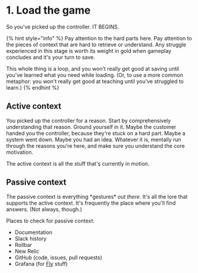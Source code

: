 # 1. Load the game

So you've picked up the controller. IT BEGINS.

{% hint style="info" %}
Pay attention to the hard parts here. Pay attention to the pieces of context that are hard to retrieve or understand. Any struggle experienced in this stage is worth its weight in gold when gameplay concludes and it's your turn to save.

This whole thing is a loop, and you won't really get good at saving until you've learned what you need while loading. (Or, to use a more common metaphor: you won't really get good at teaching until you've struggled to learn.)
{% endhint %}

## Active context

You picked up the controller for a reason. Start by comprehensively understanding that reason. Ground yourself in it. Maybe the customer handed you the controller, because they're stuck on a hard part. Maybe a system went down. Maybe you had an idea. Whatever it is, mentally run through the reasons you're here, and make sure you understand the core motivation.

The active context is all the stuff that's currently in motion.

## Passive context

The passive context is everything \*gestures\* _out there_. It's all the lore that supports the active context. It's frequently the place where you'll find answers. (Not always, though.)

Places to check for passive context:

* Documentation
* Slack history
* Rollbar
* New Relic
* GitHub (code, issues, pull requests)
* Grafana (for [Fly](../technical/fly/) stuff)
